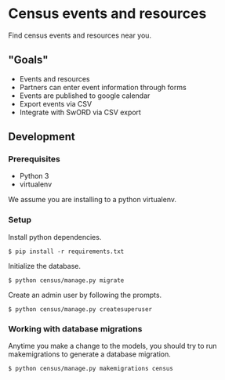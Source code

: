 # Census events and resources

Find census events and resources near you.


## "Goals"

- Events and resources
- Partners can enter event information through forms
- Events are published to google calendar
- Export events via CSV
- Integrate with SwORD via CSV export


## Development


### Prerequisites

- Python 3
- virtualenv

We assume you are installing to a python virtualenv.


### Setup

Install python dependencies.

    $ pip install -r requirements.txt

Initialize the database.

    $ python census/manage.py migrate

Create an admin user by following the prompts.

    $ python census/manage.py createsuperuser


### Working with database migrations

Anytime you make a change to the models, you should try to run makemigrations to
generate a database migration.

    $ python census/manage.py makemigrations census
